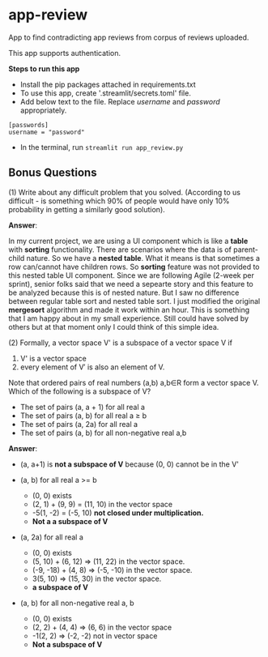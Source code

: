 # app-review
App to find contradicting app reviews from corpus of reviews uploaded.

This app supports authentication.

**Steps to run this app**
* Install the pip packages attached in requirements.txt
* To use this app, create '.streamlit/secrets.toml' file.
* Add below text to the file. Replace _username_ and _password_ appropriately.
```
[passwords]
username = "password"
```
* In the terminal, run `streamlit run app_review.py`

## Bonus Questions
(1) Write about any difficult problem that you solved. (According to us difficult - is something which 90% of people would have only 10% probability in getting a similarly good solution). 

**Answer**:

In my current project, we are using a UI component which is like a **table** with **sorting** functionality.
There are scenarios where the data is of parent-child nature. So we have a **nested table**. What it means is
that sometimes a row can/cannot have children rows. So **sorting** feature was not provided to this nested table
UI component. Since we are following Agile (2-week per sprint), senior folks said that we need a sepearte story
and this feature to be analyzed because this is of nested nature. But I saw no difference between regular table sort
and nested table sort. I just modified the original **mergesort** algorithm and made it work within an hour. 
This is something that I am happy about in my small experience. Still could have solved by others but at that moment
only I could think of this simple idea.

(2) Formally, a vector space V' is a subspace of a vector space V if

1. V' is a vector space
2. every element of V′ is also an element of V.

Note that ordered pairs of real numbers (a,b) a,b∈R form a vector space V. Which of the following is a subspace of V?
* The set of pairs (a, a + 1) for all real a
* The set of pairs (a, b) for all real a ≥ b
* The set of pairs (a, 2a) for all real a
* The set of pairs (a, b) for all non-negative real a,b

**Answer**:
* (a, a+1) is **not a subspace of V** because (0, 0) cannot be in the V'

* (a, b) for all real a >= b
    * (0, 0) exists
    * (2, 1) + (9, 9) = (11, 10) in the vector space
    * -5(1, -2) = (-5, 10) **not closed under multiplication.**
    * **Not a a subspace of V**

* (a, 2a) for all real a
    * (0, 0) exists
    * (5, 10) + (6, 12) => (11, 22) in the vector space.
    * (-9, -18) + (4, 8) => (-5, -10) in the vector space.
    * 3(5, 10) => (15, 30) in the vector space.
    * **a subspace of V**

* (a, b) for all non-negative real a, b
    * (0, 0) exists
    * (2, 2) + (4, 4) => (6, 6) in the vector space
    * -1(2, 2) => (-2, -2) not in vector space
    * **Not a subspace of V**
